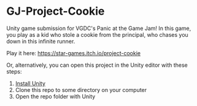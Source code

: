 # GJ-Project-Cookie
Unity game submission for VGDC's Panic at the Game Jam! In this game, you play as a kid who stole a cookie from the principal, who chases you down in this infinite runner.

Play it here: https://star-games.itch.io/project-cookie

Or, alternatively, you can open this project in the Unity editor with these steps:
1. [Install Unity](https://unity.com/)
2. Clone this repo to some directory on your computer
3. Open the repo folder with Unity
